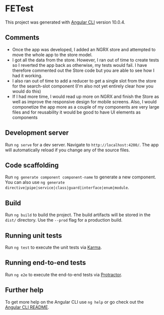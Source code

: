 # FETest

This project was generated with [Angular CLI](https://github.com/angular/angular-cli) version 10.0.4.

## Comments
- Once the app was developed, I added an NGRX store and attempted to move the whole app to the store model.
- I got all the data from the store. However, I ran out of time to create tests so I reverted the app back as otherwise, my tests would fail. I have therefore commented out the Store code but you are able to see how I had it working.
- I also ran out of time to add a reducer to get a single slot from the store for the search-slot component (I'm also not yet entirely clear how you would do this)
- If I had more time, I would read up more on NGRX and finish the Store as well as improve the responsive design for mobile screens. Also, I would componetize the app more as a couple of my components are very large files and for reusability it would be good to have UI elements as components





## Development server

Run `ng serve` for a dev server. Navigate to `http://localhost:4200/`. The app will automatically reload if you change any of the source files.

## Code scaffolding

Run `ng generate component component-name` to generate a new component. You can also use `ng generate directive|pipe|service|class|guard|interface|enum|module`.

## Build

Run `ng build` to build the project. The build artifacts will be stored in the `dist/` directory. Use the `--prod` flag for a production build.

## Running unit tests

Run `ng test` to execute the unit tests via [Karma](https://karma-runner.github.io).

## Running end-to-end tests

Run `ng e2e` to execute the end-to-end tests via [Protractor](http://www.protractortest.org/).

## Further help

To get more help on the Angular CLI use `ng help` or go check out the [Angular CLI README](https://github.com/angular/angular-cli/blob/master/README.md).
